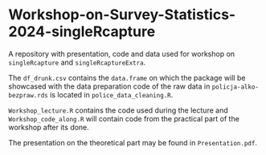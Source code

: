 # Workshop-on-Survey-Statistics-2024-singleRcapture

A repository with presentation, code and data used for workshop on `singleRcapture` and `singleRcaptureExtra`.

The `df_drunk.csv` contains the `data.frame` on which the package will be showcased with the data preparation code of the raw data in `policja-alko-bezpraw.rds` is located in `police_data_cleaning.R`.

`Workshop_lecture.R` contains the code used during the lecture and `Workshop_code_along.R` will contain code from the practical part of the workshop after its done.

The presentation on the theoretical part may be found in `Presentation.pdf`.